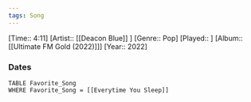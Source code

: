 ```yaml
---
tags: Song  
---
```

[Time:: 4:11]
[Artist:: [[Deacon Blue]] ]
[Genre:: Pop]
[Played:: ]
[Album:: [[Ultimate FM Gold (2022)]]]
[Year:: 2022]
### Dates
````dataview
TABLE Favorite_Song
WHERE Favorite_Song = [[Everytime You Sleep]]
````